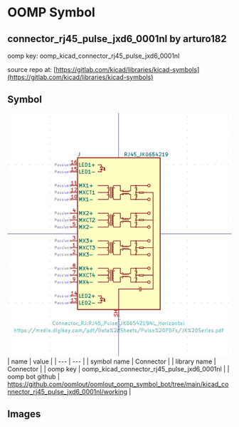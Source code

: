 # OOMP Symbol  
## connector_rj45_pulse_jxd6_0001nl  by arturo182  
  
oomp key: oomp_kicad_connector_rj45_pulse_jxd6_0001nl  
  
source repo at: [https://gitlab.com/kicad/libraries/kicad-symbols](https://gitlab.com/kicad/libraries/kicad-symbols)  
## Symbol  
  
[![working.png](working_600.png)](working.png)  
| name | value | 
| --- | --- | 
| symbol name | Connector | 
| library name | Connector | 
| oomp key | oomp_kicad_connector_rj45_pulse_jxd6_0001nl | 
| oomp bot github | https://github.com/oomlout/oomlout_oomp_symbol_bot/tree/main/kicad_connector_rj45_pulse_jxd6_0001nl/working | 
## Images  
